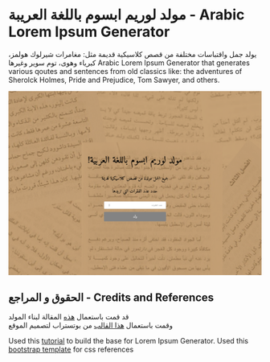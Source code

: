 # مولد لوريم ابسوم باللغة العريبة - Arabic Lorem Ipsum Generator
يولد جمل واقتباسات مختلفة من قصص كلاسيكية قديمة مثل: مغامرات شيرلوك هولمز، كبرياء وهوى، توم سوير وغيرها
Arabic Lorem Ipsum Generator that generates various qoutes and sentences from old classics like: the adventures of Sherolck Holmes, Pride and Prejudice, Tom Sawyer, and others.

![](/Screenshot.png?raw=true)

## الحقوق و المراجع - Credits and References

قد قمت باستعمال [هذه](https://hackernoon.com/creating-a-lorem-ipsum-generator-with-node-and-express-9e1af0b31c86) المقالة لبناء 
المولد
<br>
وقمت باستعمال [هذا القالب](https://startbootstrap.com/template-overviews/coming-soon/) من بوتستراب لتصميم الموقع

Used this [tutorial](https://hackernoon.com/creating-a-lorem-ipsum-generator-with-node-and-express-9e1af0b31c86) to build the base for Lorem Ipsum Generator.
Used this [bootstrap template](https://startbootstrap.com/template-overviews/coming-soon/) for css references

